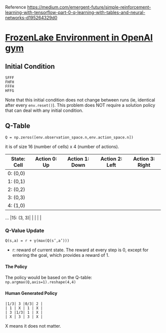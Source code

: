 Reference https://medium.com/emergent-future/simple-reinforcement-learning-with-tensorflow-part-0-q-learning-with-tables-and-neural-networks-d195264329d0

# [FrozenLake Environment in OpenAI gym](https://gym.openai.com/envs/FrozenLake-v0/)

## Initial Condition

```
SFFF
FHFH
FFFH
HFFG
```

Note that this initial condition does not change between runs (ie, identical after every `env.reset()`).
This problem does NOT require a solution policy that can deal with any initial condition. 

## Q-Table
```
Q = np.zeros([env.observation_space.n,env.action_space.n])
```
it is of size 16 (number of cells) x 4 (number of actions).

|State: Cell| Action 0: Up|Action 1: Down|Action 2: Left|Action 3: Right|
|--|--|--|--|--|
|0: (0,0)| | | | |
|1: (0,1)| | | | |
|2: (0,2)| | | | |
|3: (0,3)| | | | |
|4: (1,0)| | | | |
...
|15: (3, 3)| | | | |

### Q-Value Update 
```
Q(s,a) = r + γ(max(Q(s’,a’)))
```
* r: reward of current state.  The reward at every step is 0, except for entering the goal, which provides a reward of 1.

#### The Policy

The policy would be based on the Q-table: `np.argmax(Q,axis=1).reshape(4,4)`
#### Human Generated Policy
```
|1/3| 3 |0/3| 2 | 
| 1 | X | 1 | X | 
| 3 |1/3| 1 | X | 
| X | 3 | 3 | X |
```
X means it does not matter.
